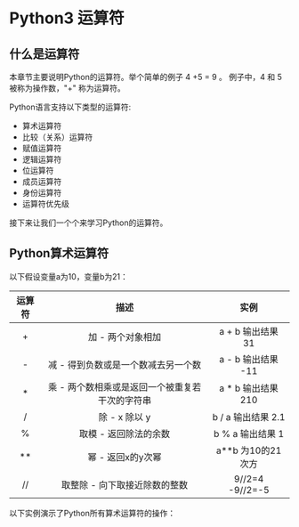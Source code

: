 # Python3 运算符

## 什么是运算符

本章节主要说明Python的运算符。举个简单的例子 4 +5 = 9 。 例子中，4 和 5 被称为操作数，"+" 称为运算符。

Python语言支持以下类型的运算符:

+ 算术运算符
+ 比较（关系）运算符
+ 赋值运算符
+ 逻辑运算符
+ 位运算符
+ 成员运算符
+ 身份运算符
+ 运算符优先级

接下来让我们一个个来学习Python的运算符。

## Python算术运算符

以下假设变量a为10，变量b为21：

运算符|描述|实例
:-:|:-:|:-:
+|	加 - 两个对象相加|	a + b 输出结果 31
-|	减 - 得到负数或是一个数减去另一个数|	a - b 输出结果 -11
*|	乘 - 两个数相乘或是返回一个被重复若干次的字符串|	a * b 输出结果 210
/|	除 - x 除以 y|	b / a 输出结果 2.1
%|	取模 - 返回除法的余数|	b % a 输出结果 1
**|	幂 - 返回x的y次幂|	a**b 为10的21次方
//|	取整除 - 向下取接近除数的整数|9//2=4 -9//2=-5

以下实例演示了Python所有算术运算符的操作：